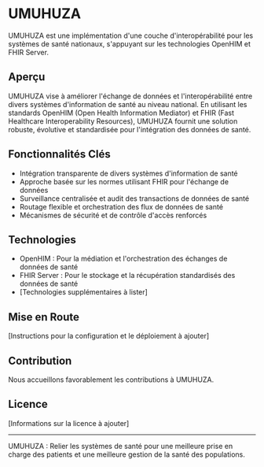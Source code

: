 # UMUHUZA

UMUHUZA est une implémentation d'une couche d'interopérabilité pour les systèmes de santé nationaux, s'appuyant sur les technologies OpenHIM et FHIR Server.

## Aperçu

UMUHUZA vise à améliorer l'échange de données et l'interopérabilité entre divers systèmes d'information de santé au niveau national. En utilisant les standards OpenHIM (Open Health Information Mediator) et FHIR (Fast Healthcare Interoperability Resources), UMUHUZA fournit une solution robuste, évolutive et standardisée pour l'intégration des données de santé.

## Fonctionnalités Clés

- Intégration transparente de divers systèmes d'information de santé
- Approche basée sur les normes utilisant FHIR pour l'échange de données
- Surveillance centralisée et audit des transactions de données de santé
- Routage flexible et orchestration des flux de données de santé
- Mécanismes de sécurité et de contrôle d'accès renforcés

## Technologies

- OpenHIM : Pour la médiation et l'orchestration des échanges de données de santé
- FHIR Server : Pour le stockage et la récupération standardisés des données de santé
- [Technologies supplémentaires à lister]

## Mise en Route

[Instructions pour la configuration et le déploiement à ajouter]

## Contribution

Nous accueillons favorablement les contributions à UMUHUZA.

## Licence

[Informations sur la licence à ajouter]

---

UMUHUZA : Relier les systèmes de santé pour une meilleure prise en charge des patients et une meilleure gestion de la santé des populations.

